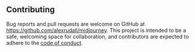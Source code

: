 ## Contributing

Bug reports and pull requests are welcome on GitHub at https://github.com/alexrudall/midjourney. This project is intended to be a safe, welcoming space for collaboration, and contributors are expected to adhere to the [code of conduct](https://github.com/alexrudall/midjourney/blob/main/CODE_OF_CONDUCT.md).
